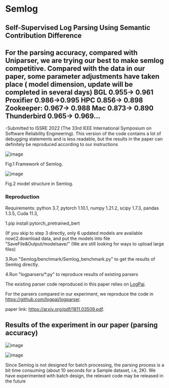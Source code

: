 # Semlog
## Self-Supervised Log Parsing Using Semantic Contribution Difference
## For the parsing accuracy, compared with Uniparser, we are trying our best to make semlog competitive. Compared with the data in our paper, some parameter adjustments have taken place ( model dimension, update will be completed in several days) BGL 0.955→ 0.961  Proxifier 0.986→0.995 HPC 0.856→ 0.898  Zookeeper: 0.967→ 0.988 Mac 0.873→ 0.890 Thunderbird 0.965→ 0.969...

-Submitted to ISSRE 2022 (The 33rd IEEE International Symposium on Software Reliability Engineering).
This version of the code contains a lot of debugging statements and is less readable, but the results in the paper can definitely be reproduced according to our instructions


![image](https://user-images.githubusercontent.com/84389256/171174096-9937a1f6-e41d-4e84-af17-989db07c9399.png)

Fig.1 Framework of Semlog.

![image](https://user-images.githubusercontent.com/84389256/171174308-c95e6d64-1a3f-42ed-a4a4-e3ad47076311.png)

Fig.2 model structure in Semlog.

### Reproduction
Requirements: python 3.7, pytorch 1.10.1, numpy 1.21.2, scipy 1.7.3, pandas 1.3.5, Cuda 11.3,

1.pip install pytorch_pretrained_bert

(If you skip to step 3 directly, only 6 updated models are available now)2.download data, and put the models into file "SaveFile&Output/modelsave/" (We are still looking for ways to upload large files) 

3.Run "Semlog/benchmark/Semlog_benchmark.py" to get the results of Semlog directly.

4.Run "logparsers/*.py" to reproduce results of existing parsers

The existing parser code reproduced in this paper relies on [LogPai](https://github.com/logpai).

For the parsers compared in our experiment, we reproduce the code in https://github.com/logpai/logparser.

paper link: https://arxiv.org/pdf/1811.03509.pdf.

## Results of the experiment in our paper (parsing accuracy)

![image](https://user-images.githubusercontent.com/84389256/171177568-d01f11cc-9c71-462b-a798-d5ad42dd0039.png)

![image](https://user-images.githubusercontent.com/84389256/171178704-0246cacf-de8e-4d11-8b49-a9759f005ed3.png)

Since Semlog is not designed for batch processing, the parsing process is a bit time consuming (about 10 seconds for a Sample dataset, i.e, 2K).
We have experimented with batch design, the relevant code may be released in the future
